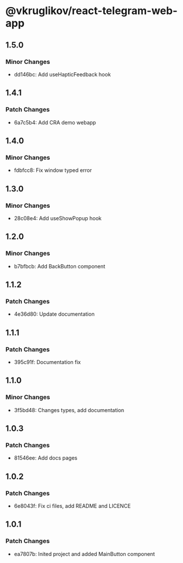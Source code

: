 # @vkruglikov/react-telegram-web-app

## 1.5.0

### Minor Changes

- dd146bc: Add useHapticFeedback hook

## 1.4.1

### Patch Changes

- 6a7c5b4: Add CRA demo webapp

## 1.4.0

### Minor Changes

- fdbfcc8: Fix window typed error

## 1.3.0

### Minor Changes

- 28c08e4: Add useShowPopup hook

## 1.2.0

### Minor Changes

- b7bfbcb: Add BackButton component

## 1.1.2

### Patch Changes

- 4e36d80: Update documentation

## 1.1.1

### Patch Changes

- 395c91f: Documentation fix

## 1.1.0

### Minor Changes

- 3f5bd48: Changes types, add documentation

## 1.0.3

### Patch Changes

- 81546ee: Add docs pages

## 1.0.2

### Patch Changes

- 6e8043f: Fix ci files, add README and LICENCE

## 1.0.1

### Patch Changes

- ea7807b: Inited project and added MainButton component
